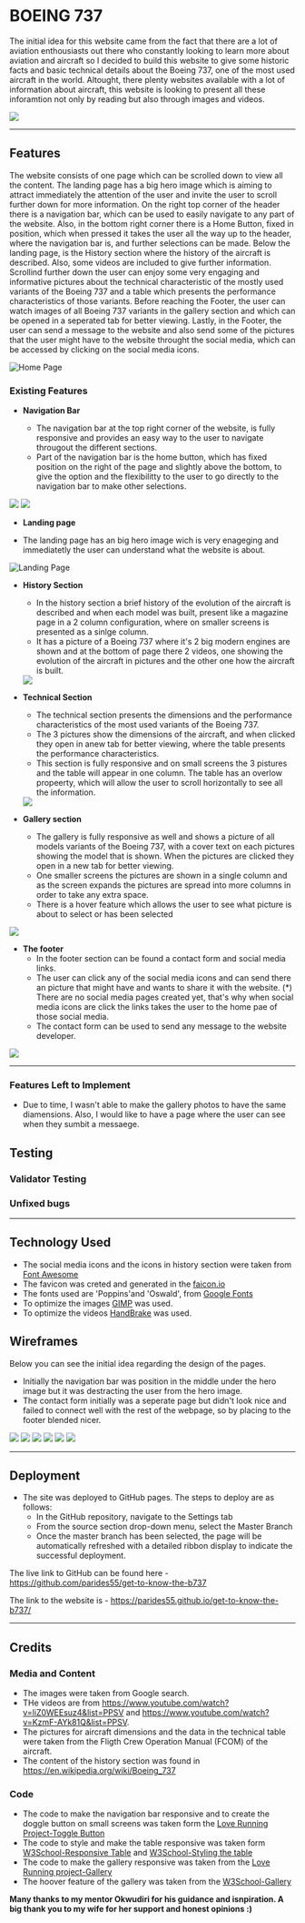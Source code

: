 # BOEING 737

The initial idea for this website came from the fact that there are a lot of aviation enthousiasts out there who constantly looking to learn more about aviation and aircraft so I decided to build this website to give some historic facts and basic technical details about the Boeing 737, one of the most used aircraft in the world. Altought, there plenty websites available with a lot of information about aircraft, this website is looking to present all these inforamtion not only by reading but also through images and videos.  

<img src="assets/readme-docs/mockup-optimized.jpg">

<hr>

## Features 

The website consists of one page which can be scrolled down to view all the content. The landing page has a big hero image which is aiming to attract immediately the attention of the user and invite the user to scroll further down for more information. On the right top corner of the header there is a navigation bar, which can be used to easily navigate to any part of the website. Also, in the bottom right corner there is a Home Button, fixed in position, which when pressed it takes the user all the way up to the header, where the navigation bar is, and further selections can be made. Below the landing page, is the History section where the history of the aircraft is described. Also, some videos are included to give further information. Scrollind further down the user can enjoy some very engaging and informative pictures about the technical characteristic of the mostly used variants of the Boeing 737 and a table which presents the performance characteristics of those variants. Before reaching the Footer, the user can watch images of all Boeing 737 variants in the gallery section and which can be opened in a seperated tab for better viewing. Lastly, in the Footer, the user can send a message to the website and also send some of the pictures that the user might have to the website throught the social media, which can be accessed by clicking on the social media icons.

![Home Page]()  

### Existing Features

- __Navigation Bar__

  - The navigation bar at the top right corner of the website, is fully responsive and provides an easy way to the user to navigate througout the different sections.
  - Part of the navigation bar is the home button, which has fixed position on the right of the page and slightly above the bottom, to give the option and the flexibilitty to the user to go directly to the navigation bar to make other selections. 


<img src="assets/readme-docs/website-screenshot/nav-bar-optimized.jpg">

<img src="assets/readme-docs/website-screenshot/home-button-optimized.jpg">

- __Landing page__ 

- The landing page has an big hero image wich is very enageging and immediatetly the user can understand what the website is about.

![Landing Page]()

- __History Section__
  - In the history section a brief history of the evolution of the aircraft is described and when each model was built, present like a magazine page in a 2 column configuration, where on smaller screens is presented as a sinlge column.
  - It has a picture of a Boeing 737 where it's 2 big modern engines are shown and at the bottom of page there 2 videos, one showing the evolution of the aircraft in pictures and the other one how the aircraft is built.

  <img src="assets/readme-docs/website-screenshot/history-optimized.jpg">

- __Technical Section__
  - The technical section presents the dimensions and the performance characteristics of the most used variants of the Boeing 737.
  - The 3 pictures show the dimensions of the aircraft, and when clicked they open in anew tab for better viewing, where the table presents the performance characteristics.
  - This section is fully responsive and on small screens the 3 pistures and the table will appear in one column. The table has an overlow propeerty, which will allow the user to scroll horizontally to see all the information.

  <img src="assets/readme-docs/website-screenshot/technical-optimized.jpg">

- __Gallery section__
  - The gallery is fully responsive as well and shows a picture of all models variants of the Boeing 737, with a cover text on each pictures showing the model that is shown. When the pictures are clicked they open in a new tab for better viewing.
  - One smaller screens the pictures are shown in a single column and as the screen expands the pictures are spread into more columns in order to take any extra space.
  - There is a hover feature which allows the user to see what picture is about to select or has been selected

<img src="assets/readme-docs/website-screenshot/gallery-optimized.jpg">

- __The footer__
  - In the footer section can be found a contact form and social media links.
  - The user can click any of the social media icons and can send there an picture that might have and wants to share it with the website. (*) There are no social media pages created yet, that's why when social media icons are click the links takes the user to the home pae of those social media. 
  - The contact form can be used to send any message to the website developer.

<img src="assets/readme-docs/website-screenshot/footer-optimized.jpg">

<hr>

### Features Left to Implement
  - Due to time, I wasn't able to make the gallery photos to have the same diamensions. Also, I would like to have a page where the user can see when they sumbit a messaege. 
   

## Testing

### Validator Testing

### Unfixed bugs

<hr>

## Technology Used
  - The social media icons and the icons in history section were taken from [Font Awesome](https://fontawesome.com/account) 
  - The favicon was creted and generated in the [faicon.io](https://favicon.io/favicon-generator/)
  - The fonts used are 'Poppins'and 'Oswald', from [Google Fonts](https://fonts.google.com/)
  - To optimize the images [GIMP](https://www.gimp.org/) was used.
  - To optimize the videos [HandBrake](https://handbrake.fr/) was used.

## Wireframes

   Below you can see the initial idea regarding the design of the pages.
   - Initially the navigation bar was position in the middle under the hero image but it was destracting the user from the hero image.
   - The contact form initially was a seperate page but didn't look nice and failed to connect well with the rest of the webpage, so by placing to the footer blended nicer.

<img src="assets/readme-docs/wireframes/wireframe-home page.png">
<img src="assets/readme-docs/wireframes/wireframe-History.png">
<img src="assets/readme-docs/wireframes/wireframe-Technical-details.png">
<img src="assets/readme-docs/wireframes/wireframe-gallery.png">
<img src="assets/readme-docs/wireframes/wireframe-contact.png">
<img src="assets/readme-docs/wireframes/wireframe-footer.png">

<hr>

## Deployment 
- The site was deployed to GitHub pages. The steps to deploy are as follows: 
  - In the GitHub repository, navigate to the Settings tab 
  - From the source section drop-down menu, select the Master Branch
  - Once the master branch has been selected, the page will be automatically refreshed with a detailed ribbon display to indicate the successful deployment. 

The live link to GitHub can be found here - https://github.com/parides55/get-to-know-the-b737

The link to the website is - https://parides55.github.io/get-to-know-the-b737/

<hr>

## Credits
 
 ### Media and Content
 - The images were taken from Google search.
 - THe videos are from https://www.youtube.com/watch?v=liZ0WEEsuz4&list=PPSV and https://www.youtube.com/watch?v=KzmF-AYk81Q&list=PPSV. 
 - The pictures for aircraft dimensions and the data in the technical table were taken from the Fligth Crew Operation Manual (FCOM) of the aircraft.
- The content of the history section was found in https://en.wikipedia.org/wiki/Boeing_737

### Code
- The code to make the navigation bar responsive and to create the doggle button on small screens was taken form the [Love Running Project-Toggle Button](https://learn.codeinstitute.net/courses/course-v1:CodeInstitute+LRFX101+2023_Q2/courseware/e805068059af42af87681032aa64053f/7525117e5cd144daa2a7b0c57843bbee/?child=first)
- The code to style and make the table responsive was taken form [W3School-Responsive Table](https://www.w3schools.com/css/tryit.asp?filename=trycss_table_responsive) and [W3School-Styling the table](https://www.w3schools.com/css/css_table_style.asp)
- The code to make the gallery responsive was taken from the [Love Running project-Gallery](https://learn.codeinstitute.net/courses/course-v1:CodeInstitute+LRFX101+2023_Q2/courseware/e805068059af42af87681032aa64053f/391954f5ae8547e180a539c0d51e063c/)
- The hoover feature of the gallery was taken from the [W3School-Gallery](https://www.w3schools.com/css/tryit.asp?filename=trycss_image_gallery)

<strong> Many thanks to my mentor Okwudiri for his guidance and isnpiration. A big thank you to my wife for her support and honest opinions :) 
 